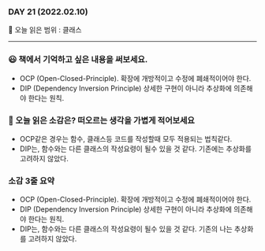 ### DAY 21 (2022.02.10)

🔖 오늘 읽은 범위 : 클래스

---

### 😃 책에서 기억하고 싶은 내용을 써보세요.

- OCP (Open-Closed-Principle). 확장에 개방적이고 수정에 폐쇄적이어야 한다.
- DIP (Dependency Inversion Principle) 상세한 구현이 아니라 추상화에 의존해야 한다는 원칙.

### 🤔 오늘 읽은 소감은? 떠오르는 생각을 가볍게 적어보세요

- OCP같은 경우는 함수, 클래스등 코드를 작성할때 모두 적용되는 법칙같다.
- DIP는, 함수와는 다른 클래스의 작성요령이 될수 있을 것 같다. 기존에는 추상화를 고려하지 않았다.

### 소감 3줄 요약

- OCP (Open-Closed-Principle). 확장에 개방적이고 수정에 폐쇄적이어야 한다.
- DIP (Dependency Inversion Principle) 상세한 구현이 아니라 추상화에 의존해야 한다는 원칙.
- DIP는, 함수와는 다른 클래스의 작성요령이 될수 있을 것 같다. 기존의 나는 추상화를 고려하지 않았다.

